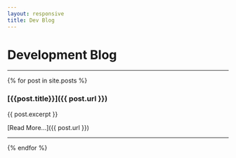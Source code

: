 ```yaml
---
layout: responsive
title: Dev Blog
---
```


# Development Blog

----

{% for post in site.posts %}
### [{{post.title}}]({{ post.url }})
{{ post.excerpt }}

[Read More...]({{ post.url }})

----
{% endfor %}